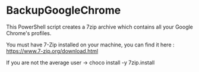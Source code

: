 # BackupGoogleChrome
This PowerShell script creates a 7zip archive which contains all your Google Chrome's profiles.

You must have 7-Zip installed on your machine, you can find it here : https://www.7-zip.org/download.html

If you are not the average user -> choco install -y 7zip.install